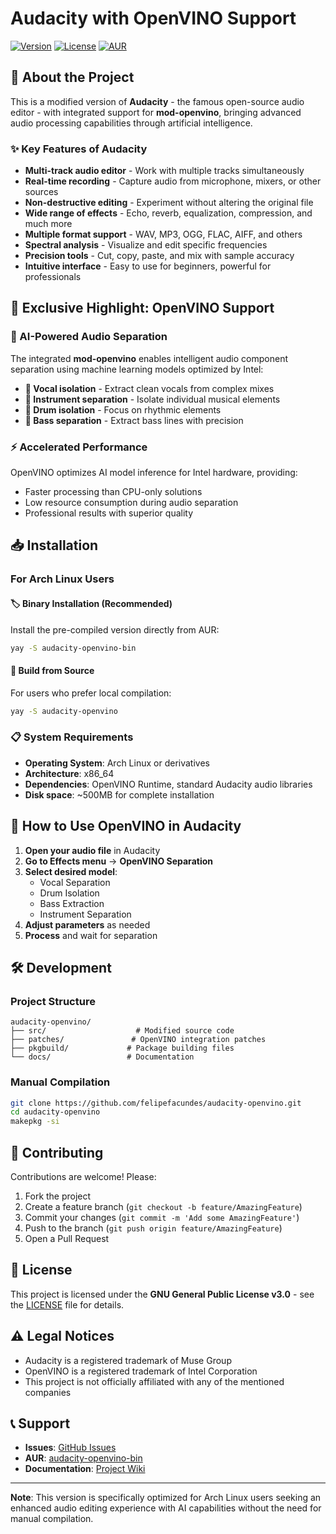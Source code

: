 # Audacity with OpenVINO Support

[![Version](https://img.shields.io/badge/version-3.6.0-blue.svg)](https://github.com/felipefacundes/audacity-openvino/releases)
[![License](https://img.shields.io/badge/license-GPLv3-green.svg)](LICENSE)
[![AUR](https://img.shields.io/badge/AUR-available-cyan.svg)](https://aur.archlinux.org/packages/audacity-openvino)

## 🎯 About the Project

This is a modified version of **Audacity** - the famous open-source audio editor - with integrated support for **mod-openvino**, bringing advanced audio processing capabilities through artificial intelligence.

### ✨ Key Features of Audacity

- **Multi-track audio editor** - Work with multiple tracks simultaneously
- **Real-time recording** - Capture audio from microphone, mixers, or other sources
- **Non-destructive editing** - Experiment without altering the original file
- **Wide range of effects** - Echo, reverb, equalization, compression, and much more
- **Multiple format support** - WAV, MP3, OGG, FLAC, AIFF, and others
- **Spectral analysis** - Visualize and edit specific frequencies
- **Precision tools** - Cut, copy, paste, and mix with sample accuracy
- **Intuitive interface** - Easy to use for beginners, powerful for professionals

## 🚀 Exclusive Highlight: OpenVINO Support

### 🤖 AI-Powered Audio Separation

The integrated **mod-openvino** enables intelligent audio component separation using machine learning models optimized by Intel:

- **🎤 Vocal isolation** - Extract clean vocals from complex mixes
- **🎵 Instrument separation** - Isolate individual musical elements
- **🥁 Drum isolation** - Focus on rhythmic elements
- **🎸 Bass separation** - Extract bass lines with precision

### ⚡ Accelerated Performance

OpenVINO optimizes AI model inference for Intel hardware, providing:

- Faster processing than CPU-only solutions
- Low resource consumption during audio separation
- Professional results with superior quality

## 📥 Installation

### For Arch Linux Users

#### 🏷️ Binary Installation (Recommended)

Install the pre-compiled version directly from AUR:

```bash
yay -S audacity-openvino-bin
```

#### 🔧 Build from Source

For users who prefer local compilation:

```bash
yay -S audacity-openvino
```

### 📋 System Requirements

- **Operating System**: Arch Linux or derivatives
- **Architecture**: x86_64
- **Dependencies**: OpenVINO Runtime, standard Audacity audio libraries
- **Disk space**: ~500MB for complete installation

## 🎨 How to Use OpenVINO in Audacity

1. **Open your audio file** in Audacity
2. **Go to Effects menu** → **OpenVINO Separation**
3. **Select desired model**:
   - Vocal Separation
   - Drum Isolation
   - Bass Extraction
   - Instrument Separation
4. **Adjust parameters** as needed
5. **Process** and wait for separation

## 🛠️ Development

### Project Structure

```
audacity-openvino/
├── src/                    # Modified source code
├── patches/               # OpenVINO integration patches
├── pkgbuild/             # Package building files
└── docs/                 # Documentation
```

### Manual Compilation

```bash
git clone https://github.com/felipefacundes/audacity-openvino.git
cd audacity-openvino
makepkg -si
```

## 🤝 Contributing

Contributions are welcome! Please:

1. Fork the project
2. Create a feature branch (`git checkout -b feature/AmazingFeature`)
3. Commit your changes (`git commit -m 'Add some AmazingFeature'`)
4. Push to the branch (`git push origin feature/AmazingFeature`)
5. Open a Pull Request

## 📄 License

This project is licensed under the **GNU General Public License v3.0** - see the [LICENSE](LICENSE) file for details.

## ⚠️ Legal Notices

- Audacity is a registered trademark of Muse Group
- OpenVINO is a registered trademark of Intel Corporation
- This project is not officially affiliated with any of the mentioned companies

## 📞 Support

- **Issues**: [GitHub Issues](https://github.com/felipefacundes/audacity-openvino/issues)
- **AUR**: [audacity-openvino-bin](https://aur.archlinux.org/packages/audacity-openvino-bin)
- **Documentation**: [Project Wiki](https://github.com/felipefacundes/audacity-openvino/wiki)

---

**Note**: This version is specifically optimized for Arch Linux users seeking an enhanced audio editing experience with AI capabilities without the need for manual compilation.
